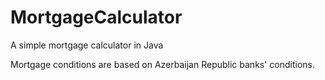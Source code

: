 # MortgageCalculator
A simple mortgage calculator in Java

Mortgage conditions are based on Azerbaijan Republic banks' conditions.
